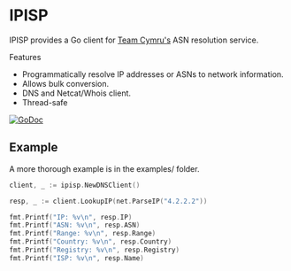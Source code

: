# IPISP

IPISP provides a Go client for [Team Cymru's](http://www.team-cymru.org/IP-ASN-mapping.html) ASN resolution service.

Features
- Programmatically resolve IP addresses or ASNs to network information.
- Allows bulk conversion.
- DNS and Netcat/Whois client.
- Thread-safe


[![GoDoc](https://godoc.org/github.com/golang/gddo?status.svg)](https://godoc.org/github.com/ammario/ipisp)

## Example

A more thorough example is in the examples/ folder.

```go
client, _ := ipisp.NewDNSClient()

resp, _ := client.LookupIP(net.ParseIP("4.2.2.2"))

fmt.Printf("IP: %v\n", resp.IP)
fmt.Printf("ASN: %v\n", resp.ASN)
fmt.Printf("Range: %v\n", resp.Range)
fmt.Printf("Country: %v\n", resp.Country)
fmt.Printf("Registry: %v\n", resp.Registry)
fmt.Printf("ISP: %v\n", resp.Name)
```
